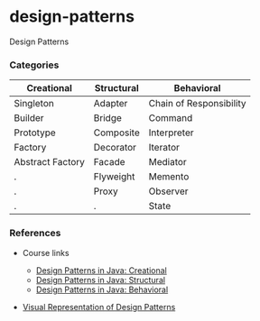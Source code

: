 # design-patterns
Design Patterns

### Categories

 Creational    |   Structural   |  Behavioral |
 ----------    | ------------   | ----------- |
 Singleton     | Adapter        | Chain of Responsibility |
 Builder       | Bridge         | Command |
 Prototype     | Composite      | Interpreter |
 Factory       | Decorator      | Iterator |
 Abstract Factory  | Facade     | Mediator |
 .       |  Flyweight | Memento | 
 .       | Proxy     | Observer |
 .       | .          | State |

### References

* Course links
  * [Design Patterns in Java: Creational](https://www.pluralsight.com/courses/design-patterns-java-creational)
  * [Design Patterns in Java: Structural](https://app.pluralsight.com/library/courses/design-patterns-java-structural)
  * [Design Patterns in Java: Behavioral](https://app.pluralsight.com/library/courses/design-patterns-java-behavioral)

* [Visual Representation of Design Patterns](https://medium.com/geekculture/23-java-design-patterns-c1ff40faa5cd)